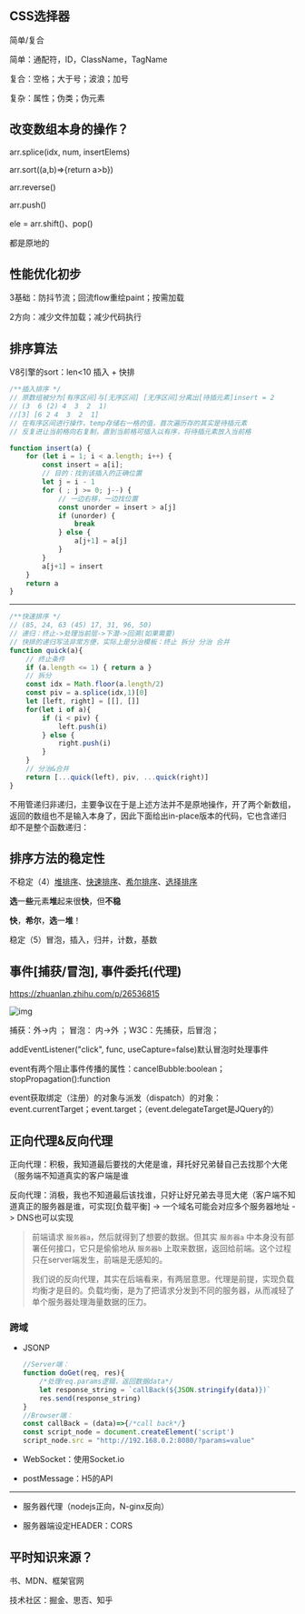## CSS选择器

简单/复合

简单：通配符，ID，ClassName，TagName

复合：空格；大于号；波浪；加号

复杂：属性；伪类；伪元素

## 改变数组本身的操作？

arr.splice(idx, num, insertElems)

arr.sort((a,b)=>{return a>b})

arr.reverse()

arr.push()

ele = arr.shift()、pop()

都是原地的

## 性能优化初步

3基础：防抖节流；回流flow重绘paint；按需加载

2方向：减少文件加载；减少代码执行

## 排序算法

V8引擎的sort：len<10 插入 + 快排

```javascript
/**插入排序 */
// 原数组被分为[有序区间]与[无序区间] [无序区间]分离出[待插元素]insert = 2
// (3  6 (2) 4  3  2  1)
//[3] [6 2 4  3  2  1]
// 在有序区间进行操作，temp存储右一格的值，首次遍历存的其实是待插元素
// 反复进让当前格向右复制，直到当前格可插入以有序，将待插元素放入当前格

function insert(a) {
    for (let i = 1; i < a.length; i++) {
        const insert = a[i];
        // 目的：找到该插入的正确位置
        let j = i - 1
        for ( ; j >= 0; j--) {
            // 一边右移，一边找位置
            const unorder = insert > a[j]
            if (unorder) {
                break
            } else {
                a[j+1] = a[j]
            }
        }
        a[j+1] = insert
    }
    return a
}

```

---

```javascript
/**快速排序 */
// (85, 24, 63 (45) 17, 31, 96, 50)
// 递归：终止->处理当前层->下潜->回溯(如果需要)
// 快排的递归写法非常方便，实际上是分治模板：终止 拆分 分治 合并
function quick(a){
    // 终止条件
    if (a.length <= 1) { return a }
    // 拆分
    const idx = Math.floor(a.length/2)
    const piv = a.splice(idx,1)[0]
    let [left, right] = [[], []]
    for(let i of a){
        if (i < piv) {
            left.push(i)
        } else {
            right.push(i)
        }
    }
    // 分治&合并
    return [...quick(left), piv, ...quick(right)]
}

```

不用管递归非递归，主要争议在于是上述方法并不是原地操作，开了两个新数组，返回的数组也不是输入本身了，因此下面给出in-place版本的代码，它也含递归 却不是整个函数递归：



## 排序方法的稳定性

不稳定（4）[堆排序](https://baike.baidu.com/item/堆排序)、[快速排序](https://baike.baidu.com/item/快速排序)、[希尔排序](https://baike.baidu.com/item/希尔排序)、[选择排序](https://baike.baidu.com/item/直接选择排序)

**选**一**些**元素**堆**起来很**快**，但**不稳**

**快**，**希尔**，**选**一**堆**！

稳定（5）冒泡，插入，归并，计数，基数





## 事件[捕获/冒泡], 事件委托(代理)

https://zhuanlan.zhihu.com/p/26536815

![img](https://pic1.zhimg.com/80/v2-bf3b8dbab027713a2b21b9e8a5b7a6c4_720w.jpg)

捕获：外->内 ； 冒泡： 内->外 ；W3C：先捕获，后冒泡；

addEventListener("click", func, useCapture=false)默认冒泡时处理事件

event有两个阻止事件传播的属性：cancelBubble:boolean；stopPropagation():function

event获取绑定（注册）的对象与派发（dispatch）的对象：event.currentTarget；event.target；（event.delegateTarget是JQuery的）



## 正向代理&反向代理

正向代理：积极，我知道最后要找的大佬是谁，拜托好兄弟替自己去找那个大佬（服务端不知道真实的客户端是谁

反向代理：消极，我也不知道最后该找谁，只好让好兄弟去寻觅大佬（客户端不知道真正的服务器是谁，可实现[负载平衡] -> 一个域名可能会对应多个服务器地址 -> DNS也可以实现

> 前端请求 `服务器a`，然后就得到了想要的数据。但其实 `服务器a` 中本身没有部署任何接口，它只是偷偷地从 `服务器b` 上取来数据，返回给前端。这个过程只在server端发生，前端是无感知的。
>
> 我们说的反向代理，其实在后端看来，有两层意思。代理是前提，实现负载均衡才是目的。负载均衡，是为了把请求分发到不同的服务器，从而减轻了单个服务器处理海量数据的压力。



### 跨域

* JSONP

  ```javascript
  //Server端：
  function doGet(req, res){
      /*处理req.params逻辑，返回数据data*/
      let response_string = `callBack(${JSON.stringify(data)})`
      res.send(response_string)
  }
  //Browser端：
  const callBack = (data)=>{/*call back*/}
  const script_node = document.createElement('script')
  script_node.src = "http://192.168.0.2:8080/?params=value"
  ```

  <!--document.domain + iframe ：主域相同，子域不同-->

  <!--location.hash + iframe：通过中间页c来实现。 三个页面，不同域之间利用iframe的location.hash传值，相同域之间直接js访问来通信-->

  <!--window.name + iframe-->

* WebSocket：使用Socket.io

* postMessage：H5的API

---

* 服务器代理（nodejs正向，N-ginx反向）

* 服务器端设定HEADER：CORS

## 平时知识来源？

书、MDN、框架官网

技术社区：掘金、思否、知乎